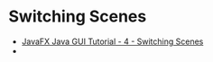 # Switching Scenes

- [JavaFX Java GUI Tutorial - 4 - Switching Scenes](https://yewtu.be/watch?v=7LxWQIDOzyE&list=PL6gx4Cwl9DGBzfXLWLSYVy8EbTdpGbUIG&index=3)
- 
